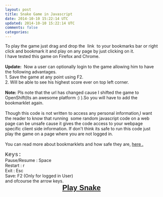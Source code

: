 ```yaml
---           
layout: post
title: Snake Game in Javascript
date: 2014-10-10 15:22:14 UTC
updated: 2014-10-10 15:22:14 UTC
comments: false
categories: 
---
```


<div dir="ltr" style="text-align: left;" trbidi="on">To play the game just drag and drop the&nbsp; link&nbsp; to your bookmarks bar or right click and bookmark it and play on any page by just clicking on it.<br />I have tested this game on Firefox and Chrome.<br /><br /><b>Update:</b>&nbsp; Now a user can optionally login to the game allowing him to have the following advantages.<br />1. Save the game at any point using F2.<br />2. Will be able to see his highest score ever on top left corner.<br /><br /><b>Note:</b> Pls note that the url has changed cause I shifted the game to OpenShift(Its an awesome platform :) ).So you will have to add the bookmarklet again.<br /><br />Though this code is not written to access any personal information,I want the reader to know that running&nbsp; some random javascript code on a web page can be unsafe cause it gives the code access to your webpage specific client side information. If don't think its safe to run this code just play the game on a page where you are not logged in.<br /><br />You can read more about bookmarklets and how safe they are, <a id="test" href="http://www.bookmarklets.com/about/">here . </a><br /><div style="font-family: &quot;Courier New&quot;,Courier,monospace;"><br /><span style="font-size: large;">Keys:</span></div><div style="font-family: inherit;">Pause/Resume : Space<br />Restart : r </div><div style="font-family: inherit;">Exit : Esc<br />Save: F2 (Only for logged in User)</div><span style="font-family: inherit;">and ofcourse the arrow keys.</span><br /><div style="font-family: Verdana,sans-serif; text-align: center;"><b><span style="font-size: x-large;"><a id="play-snake-game" href="javascript:(function() {var sscript=document.createElement('script');  sscript.src='http://cdn.rawgit.com/hariombalhara/snake/master/php/js/create_snake_playground.js';   sscript.type='text/javascript';  document.getElementsByTagName('head')[0].appendChild(sscript); })();">Play Snake</a></span></b><br /><div class="separator" style="clear: both; text-align: center;"></div><br /></div></div><script type="text/javascript">document.getElementById('test').addEventListener('click',function () {alert('external link');}); </script>
